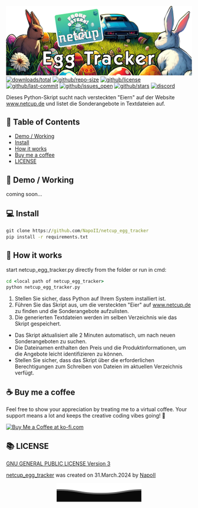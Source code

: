 [![github/NapoII/netcup_egg_tracker](https://raw.githubusercontent.com/NapoII/netcup_egg_tracker/main/README_img/Readme_top.png)](https://github.com/NapoII/netcup_egg_tracker)
[![downloads/total](https://img.shields.io/github/downloads/NapoII/netcup_egg_tracker/total)](https://github.com/NapoII/netcup_egg_tracker/archive/refs/heads/main.zip) [![github/repo-size](https://img.shields.io/github/repo-size/NapoII/netcup_egg_tracker)](https://github.com/NapoII/netcup_egg_tracker/archive/refs/heads/main.zip) [![github/license](https://img.shields.io/github/license/NapoII/netcup_egg_tracker)](https://github.com/NapoII/netcup_egg_tracker/blob/main/LICENSE) [![github/last-commit](https://img.shields.io/github/downloads/NapoII/netcup_egg_tracker/total)](https://img.shields.io/github/issues/NapoII/netcup_egg_tracker?style=plastic) [![github/issues_open](https://img.shields.io/github/issues/NapoII/netcup_egg_tracker?style=plastic)](https://img.shields.io/github/issues-raw/NapoII/netcup_egg_tracker) [![github/stars](https://img.shields.io/github/stars/NapoII/netcup_egg_tracker?style=social)](https://github.com/NapoII/netcup_egg_tracker/stargazers) [![discord](https://img.shields.io/discord/190307701169979393)](https://discord.gg/knTKtKVfnr)

Dieses Python-Skript sucht nach versteckten "Eiern" auf der Website www.netcup.de und listet die Sonderangebote in Textdateien auf.

## 📝 Table of Contents
+ [Demo / Working](#demo)
+ [Install](#usage)
+ [How it works](#Use)
+ [Buy me a coffee](#coffee)
+ [LICENSE](#LICENSE)
## 🎥 Demo / Working <a name = "demo"></a>
coming soon...

## 💻 Install <a name = "usage"></a>
```cmd
git clone https://github.com/NapoII/netcup_egg_tracker
pip install -r requirements.txt
```
## 💭 How it works <a name = "Use"></a>

start netcup_egg_tracker.py directly from the folder or run in cmd:
```cmd
cd <local path of netcup_egg_tracker>
python netcup_egg_tracker.py
```

1. Stellen Sie sicher, dass Python auf Ihrem System installiert ist.
2. Führen Sie das Skript aus, um die versteckten "Eier" auf www.netcup.de zu finden und die Sonderangebote aufzulisten.
3. Die generierten Textdateien werden im selben Verzeichnis wie das Skript gespeichert.

- Das Skript aktualisiert alle 2 Minuten automatisch, um nach neuen Sonderangeboten zu suchen.
- Die Dateinamen enthalten den Preis und die Produktinformationen, um die Angebote leicht identifizieren zu können.
- Stellen Sie sicher, dass das Skript über die erforderlichen Berechtigungen zum Schreiben von Dateien im aktuellen Verzeichnis verfügt.

## ☕ Buy me a coffee <a name = "coffee"></a>

Feel free to show your appreciation by treating me to a virtual coffee. Your support means a lot and keeps the creative coding vibes going! 🚀

<a href='https://ko-fi.com/M4M0TS4ZM' target='_blank'><img height='36' style='border:0px;height:36px;' src='https://storage.ko-fi.com/cdn/kofi1.png?v=3' border='0' alt='Buy Me a Coffee at ko-fi.com' /></a>

## 📚 LICENSE <a name = "LICENSE"></a>

[GNU GENERAL PUBLIC LICENSE Version 3](LICENSE)

[netcup_egg_tracker](netcup_egg_tracker) was created on 31.March.2024 by [NapoII](https://github.com/NapoII)


    
<p align="center">
<img src="https://raw.githubusercontent.com/NapoII/NapoII/233630a814f7979f575c7f764dbf1f4804b05332/Bottom.svg" alt="Github Stats" />
</p>
